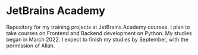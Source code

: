# JetBrains Academy

Repository for my training projects at JetBrains Academy courses. I plan to take courses on Frontend and Backend development on Python.
My studies began in March 2022. I expect to finish my studies by September, with the permission of Allah.
